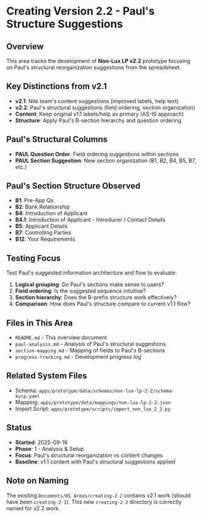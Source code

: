 # Creating Version 2.2 - Paul's Structure Suggestions

## Overview
This area tracks the development of **Non-Lux LP v2.2** prototype focusing on Paul's structural reorganization suggestions from the spreadsheet.

## Key Distinctions from v2.1
- **v2.1**: Nile team's content suggestions (improved labels, help text)
- **v2.2**: Paul's structural suggestions (field ordering, section organization)
- **Content**: Keep original v1.1 labels/help as primary (AS-IS approach)
- **Structure**: Apply Paul's B-section hierarchy and question ordering

## Paul's Structural Columns
- **PAUL Question Order**: Field ordering suggestions within sections
- **PAUL Section Suggestion**: New section organization (B1, B2, B4, B5, B7, etc.)

## Paul's Section Structure Observed
- **B1**: Pre-App Qs
- **B2**: Bank Relationship  
- **B4**: Introduction of Applicant
- **B4.1**: Introduction of Applicant - Introducer / Contact Details
- **B5**: Applicant Details
- **B7**: Controlling Parties
- **B12**: Your Requirements

## Testing Focus
Test Paul's suggested information architecture and flow to evaluate:
1. **Logical grouping**: Do Paul's sections make sense to users?
2. **Field ordering**: Is the suggested sequence intuitive?
3. **Section hierarchy**: Does the B-prefix structure work effectively?
4. **Comparison**: How does Paul's structure compare to current v1.1 flow?

## Files in This Area
- `README.md` - This overview document
- `paul-analysis.md` - Analysis of Paul's structural suggestions
- `section-mapping.md` - Mapping of fields to Paul's B-sections
- `progress-tracking.md` - Development progress log

## Related System Files
- Schema: `apps/prototype/data/schemas/non-lux-lp-2-2/schema-kycp.yaml`
- Mapping: `apps/prototype/data/mappings/non-lux-lp-2-2.json` 
- Import Script: `apps/prototype/scripts/import_non_lux_2_2.py`

## Status
- **Started**: 2025-09-16
- **Phase**: 1 - Analysis & Setup
- **Focus**: Paul's structural reorganization vs content changes
- **Baseline**: v1.1 content with Paul's structural suggestions applied

## Note on Naming
The existing `Documents/01 Areas/creating-2-2` contains v2.1 work (should have been `creating-2-1`). This new `creating-2-2` directory is correctly named for v2.2 work.
